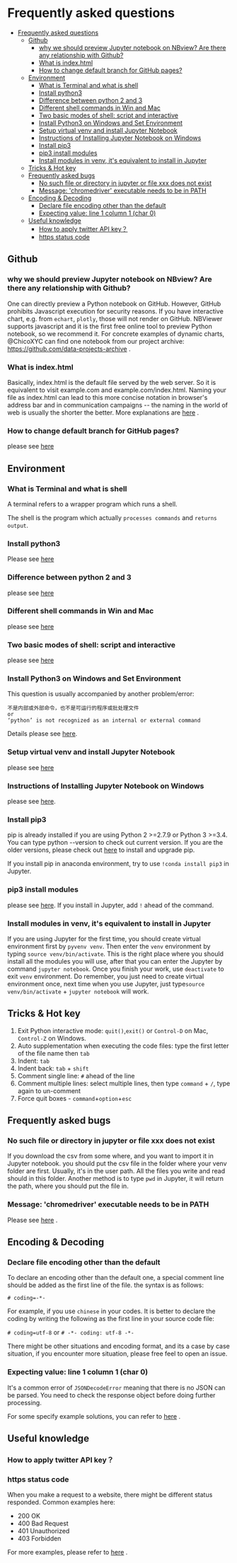 # Frequently asked questions

<!-- TOC -->

- [Frequently asked questions](#frequently-asked-questions)
    - [Github](#github)
        - [why we should preview Jupyter notebook on NBview? Are there any relationship with Github?](#why-we-should-preview-jupyter-notebook-on-nbview-are-there-any-relationship-with-github)
        - [What is index.html](#what-is-indexhtml)
        - [How to change default branch for GitHub pages?](#how-to-change-default-branch-for-github-pages)
    - [Environment](#environment)
        - [What is Terminal and what is shell](#what-is-terminal-and-what-is-shell)
        - [Install python3](#install-python3)
        - [Difference between python 2 and 3](#difference-between-python-2-and-3)
        - [Different shell commands in Win and Mac](#different-shell-commands-in-win-and-mac)
        - [Two basic modes of shell: script and interactive](#two-basic-modes-of-shell-script-and-interactive)
        - [Install Python3 on Windows and Set Environment](#install-python3-on-windows-and-set-environment)
        - [Setup virtual venv and install Jupyter Notebook](#setup-virtual-venv-and-install-jupyter-notebook)
        - [Instructions of Installing Jupyter Notebook on Windows](#instructions-of-installing-jupyter-notebook-on-windows)
        - [Install pip3](#install-pip3)
        - [pip3 install modules](#pip3-install-modules)
        - [Install modules in venv, it's equivalent to install in Jupyter](#install-modules-in-venv-its-equivalent-to-install-in-jupyter)
    - [Tricks & Hot key](#tricks--hot-key)
    - [Frequently asked bugs](#frequently-asked-bugs)
        - [No such file or directory in jupyter or file xxx does not exist](#no-such-file-or-directory-in-jupyter-or-file-xxx-does-not-exist)
        - [Message: 'chromedriver' executable needs to be in PATH](#message-chromedriver-executable-needs-to-be-in-path)
    - [Encoding & Decoding](#encoding--decoding)
        - [Declare file encoding other than the default](#declare-file-encoding-other-than-the-default)
        - [Expecting value: line 1 column 1 (char 0)](#expecting-value-line-1-column-1-char-0)
    - [Useful knowledge](#useful-knowledge)
        - [How to apply twitter API key？](#how-to-apply-twitter-api-key)
        - [https status code](#https-status-code)

<!-- /TOC -->

## Github

### why we should preview Jupyter notebook on NBview? Are there any relationship with Github?

One can directly preview a Python notebook on GitHub. However, GitHub prohibits Javascript execution for security reasons. If you have interactive chart, e.g. from `echart`, `plotly`, those will not render on GitHub. NBViewer supports javascript and it is the first free online tool to preview Python notebook, so we recommend it. For concrete examples of dynamic charts, @ChicoXYC can find one notebook from our project archive: https://github.com/data-projects-archive .

### What is index.html

Basically, index.html is the default file served by the web server. So it is equivalent to visit example.com and example.com/index.html. Naming your file as index.html can lead to this more concise notation in browser's address bar and in communication campaigns -- the naming in the world of web is usually the shorter the better. More explanations are [here](https://en.wikipedia.org/wiki/Webserver_directory_index) .

### How to change default branch for GitHub pages?

please see [here](https://github.com/hupili/python-for-data-and-media-communication-gitbook/issues/23)

## Environment

### What is Terminal and what is shell

A terminal refers to a wrapper program which runs a shell.

The shell is the program which actually `processes commands` and `returns output`.

### Install python3

Please see [here](https://github.com/hupili/python-for-data-and-media-communication-gitbook/blob/master/setup-environment.md)

### Difference between python 2 and 3

please see [here](https://github.com/hupili/python-for-data-and-media-communication-gitbook/blob/master/python-2-vs-python-3.md)

### Different shell commands in Win and Mac

please see [here](https://carolhsu.gitbooks.io/django-girls-tutorial-traditional-chiness/content/intro_to_command_line/README.html)

### Two basic modes of shell: script and interactive

please see [here](https://github.com/hupili/python-for-data-and-media-communication-gitbook/blob/master/notes-week-02.md#two-basic-modes-script-and-interactive)

### Install Python3 on Windows and Set Environment

This question is usually accompanied by another problem/error:

```text
不是内部或外部命令，也不是可运行的程序或批处理文件
or
‘python’ is not recognized as an internal or external command
```

Details please see [here](https://github.com/hupili/python-for-data-and-media-communication-gitbook/issues/32).

### Setup virtual venv and install Jupyter Notebook

please see [here](https://github.com/hupili/python-for-data-and-media-communication-gitbook/blob/master/notes-week-04.md#setup-virtualenv-and-install-jupyter-notebook)

### Instructions of Installing Jupyter Notebook on Windows

please see [here](https://github.com/hupili/python-for-data-and-media-communication-gitbook/issues/30).

### Install pip3

pip is already installed if you are using Python 2 >=2.7.9 or Python 3 >=3.4. You can type python --version to check out current version. If you are the older versions, please check out [here](https://pip.pypa.io/en/stable/installing/) to install and upgrade pip.

If you install pip in anaconda environment, try to use `!conda install pip3` in Jupyter.

### pip3 install modules

please see [here](https://github.com/hupili/python-for-data-and-media-communication-gitbook/blob/master/notes-week-02.md#step-1-pip-install-modules). If you install in Jupyter, add `!` ahead of the command.

### Install modules in venv, it's equivalent to install in Jupyter

If you are using Jupyter for the first time, you should create virtual environment first by `pyvenv venv`. Then enter the `venv` environment by typing `source venv/bin/activate`. This is the right place where you should install all the modules you will use, after that you can enter the Jupyter by command `jupyter notebook`. Once you finish your work, use `deactivate` to exit `venv` environment. Do remember, you just need to create virtual environment once, next time when you use Jupyter, just type`source venv/bin/activate` + `jupyter notebook` will work.

## Tricks & Hot key

1. Exit Python interactive mode: `quit()`,`exit()` or `Control-D` on Mac, `Control-Z` on Windows.
2. Auto supplementation when executing the code files: type the first letter of the file name then `tab`
3. Indent: `tab`
4. Indent back: `tab` + `shift`
5. Comment single line: `#` ahead of the line
6. Comment multiple lines: select multiple lines, then type `command` + `/`, type again to un-comment
7. Force quit boxes - `command`+`option`+`esc`

## Frequently asked bugs

### No such file or directory in jupyter or file xxx does not exist

If you download the csv from some where, and you want to import it in Jupyter notebook. you should put the csv file in the folder where your venv folder are first. Usually, it's in the user path. All the files you write and read should in this folder. Another method is to type `pwd` in Jupyter, it will return the path, where you should put the file in.

### Message: 'chromedriver' executable needs to be in PATH

Please see [here](https://github.com/hupili/python-for-data-and-media-communication-gitbook/blob/master/notes-week-06.md#drivers) .

## Encoding & Decoding

### Declare file encoding other than the default

To declare an encoding other than the default one, a special comment line should be added as the first line of the file. the syntax is as follows:

`# coding=-*-`

For example, if you use `chinese` in your codes. It is better to declare the coding by writing the following as the first line in your source code file:

`# coding=utf-8` or `# -*- coding: utf-8 -*-`

There might be other situations and encoding format, and its a case by case situation, if you encounter more situation, please free feel to open an issue.

### Expecting value: line 1 column 1 (char 0)

It's a common error of `JSONDecodeError` meaning that there is no JSON can be parsed. You need to check the response object before doing further processing.

For some specify example solutions, you can refer to [here](https://stackoverflow.com/questions/16573332/jsondecodeerror-expecting-value-line-1-column-1-char-0) .

## Useful knowledge

### How to apply twitter API key？

### https status code

When you make a request to a website, there might be different status responded. Common examples here:

- 200 OK
- 400 Bad Request
- 401 Unauthorized
- 403 Forbidden

For more examples, please refer to [here](https://en.wikipedia.org/wiki/List_of_HTTP_status_codes) .
